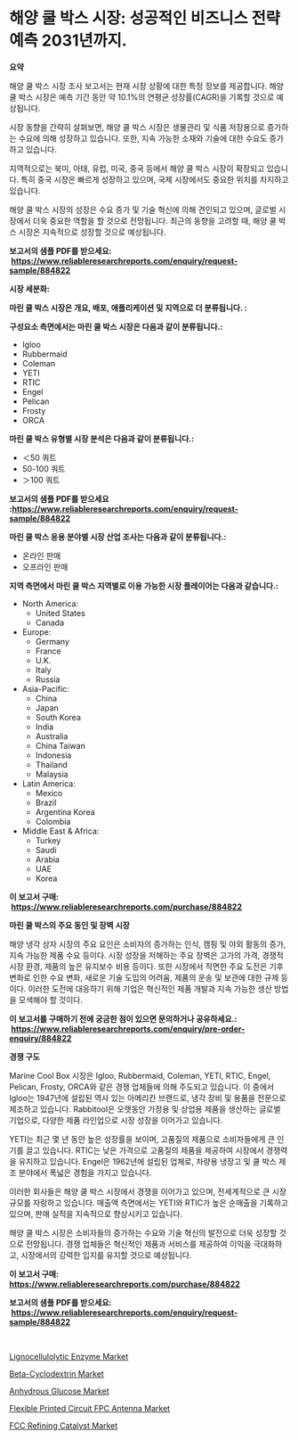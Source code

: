 <p><h1>해양 쿨 박스 시장: 성공적인 비즈니스 전략 예측 2031년까지.</h1></p><p><strong>요약</strong></p>
<p><p>해양 쿨 박스 시장 조사 보고서는 현재 시장 상황에 대한 특정 정보를 제공합니다. 해양 쿨 박스 시장은 예측 기간 동안 약 10.1%의 연평균 성장률(CAGR)을 기록할 것으로 예상됩니다.</p><p>시장 동향을 간략히 살펴보면, 해양 쿨 박스 시장은 생물관리 및 식품 저장용으로 증가하는 수요에 의해 성장하고 있습니다. 또한, 지속 가능한 소재와 기술에 대한 수요도 증가하고 있습니다.</p><p>지역적으로는 북미, 아태, 유럽, 미국, 중국 등에서 해양 쿨 박스 시장이 확장되고 있습니다. 특히 중국 시장은 빠르게 성장하고 있으며, 국제 시장에서도 중요한 위치를 차지하고 있습니다.</p><p>해양 쿨 박스 시장의 성장은 수요 증가 및 기술 혁신에 의해 견인되고 있으며, 글로벌 시장에서 더욱 중요한 역할을 할 것으로 전망됩니다. 최근의 동향을 고려할 때, 해양 쿨 박스 시장은 지속적으로 성장할 것으로 예상됩니다.</p></p>
<p><strong>보고서의 샘플 PDF를 받으세요: &nbsp;<a href="https://www.reliableresearchreports.com/enquiry/request-sample/884822">https://www.reliableresearchreports.com/enquiry/request-sample/884822</a></strong></p>
<p><strong>시장 세분화:</strong></p>
<p><strong> 마린 쿨 박스 시장은 개요, 배포, 애플리케이션 및 지역으로 더 분류됩니다. :</strong></p>
<p><strong>구성요소 측면에서는 마린 쿨 박스 시장은 다음과 같이 분류됩니다.:</strong></p>
<p><ul><li>Igloo</li><li>Rubbermaid</li><li>Coleman</li><li>YETI</li><li>RTIC</li><li>Engel</li><li>Pelican</li><li>Frosty</li><li>ORCA</li></ul></p>
<p><strong> 마린 쿨 박스 유형별 시장 분석은 다음과 같이 분류됩니다.:</strong></p>
<p><ul><li>＜50 쿼트</li><li>50-100 쿼트</li><li>＞100 쿼트</li></ul></p>
<p><strong>보고서의 샘플 PDF를 받으세요 :<a href="https://www.reliableresearchreports.com/enquiry/request-sample/884822">https://www.reliableresearchreports.com/enquiry/request-sample/884822</a></strong></p>
<p><strong> 마린 쿨 박스 응용 분야별 시장 산업 조사는 다음과 같이 분류됩니다.:</strong></p>
<p><ul><li>온라인 판매</li><li>오프라인 판매</li></ul></p>
<p><strong>지역 측면에서 마린 쿨 박스 지역별로 이용 가능한 시장 플레이어는 다음과 같습니다.:</strong></p>
<p><ul>
    <li>
        North America:
        <ul>
            <li>United States</li>
            <li>Canada</li>
        </ul>
    </li>
    <li>
        Europe:
        <ul>
            <li>Germany</li>
            <li>France</li>
            <li>U.K.</li>
            <li>Italy</li>
            <li>Russia</li>
        </ul>
    </li>
    <li>
        Asia-Pacific:
        <ul>
            <li>China</li>
            <li>Japan</li>
            <li>South Korea</li>
            <li>India</li>
            <li>Australia</li>
            <li>China Taiwan</li>
            <li>Indonesia</li>
            <li>Thailand</li>
            <li>Malaysia</li>
        </ul>
    </li>
    <li>
        Latin America:
        <ul>
            <li>Mexico</li>
            <li>Brazil</li>
            <li>Argentina Korea</li>
            <li>Colombia</li>
        </ul>
    </li>
    <li>
        Middle East & Africa:
        <ul>
            <li>Turkey</li>
            <li>Saudi</li>
            <li>Arabia</li>
            <li>UAE</li>
            <li>Korea</li>
        </ul>
    </li>
    </ul></p>
<p><strong>이 보고서 구매: &nbsp;<a href="https://www.reliableresearchreports.com/purchase/884822">https://www.reliableresearchreports.com/purchase/884822</a></strong></p>
<p><strong>마린 쿨 박스의 주요 동인 및 장벽 시장</strong></p>
<p><p>해양 냉각 상자 시장의 주요 요인은 소비자의 증가하는 인식, 캠핑 및 야외 활동의 증가, 지속 가능한 제품 수요 등이다. 시장 성장을 저해하는 주요 장벽은 고가의 가격, 경쟁적 시장 환경, 제품의 높은 유지보수 비용 등이다. 또한 시장에서 직면한 주요 도전은 기후 변화로 인한 수요 변화, 새로운 기술 도입의 어려움, 제품의 운송 및 보관에 대한 규제 등이다. 이러한 도전에 대응하기 위해 기업은 혁신적인 제품 개발과 지속 가능한 생산 방법을 모색해야 할 것이다.</p></p>
<p><strong>이 보고서를 구매하기 전에 궁금한 점이 있으면 문의하거나 공유하세요.: &nbsp;<a href="https://www.reliableresearchreports.com/enquiry/pre-order-enquiry/884822">https://www.reliableresearchreports.com/enquiry/pre-order-enquiry/884822</a></strong></p>
<p><strong>경쟁 구도</strong></p>
<p><p>Marine Cool Box 시장은 Igloo, Rubbermaid, Coleman, YETI, RTIC, Engel, Pelican, Frosty, ORCA와 같은 경쟁 업체들에 의해 주도되고 있습니다. 이 중에서 Igloo는 1947년에 설립된 역사 있는 아메리칸 브랜드로, 냉각 장비 및 용품을 전문으로 제조하고 있습니다. Rabbitool은 오랫동안 가정용 및 상업용 제품을 생산하는 글로벌 기업으로, 다양한 제품 라인업으로 시장 성장을 이어가고 있습니다.</p><p>YETI는 최근 몇 년 동안 높은 성장률을 보이며, 고품질의 제품으로 소비자들에게 큰 인기를 끌고 있습니다. RTIC는 낮은 가격으로 고품질의 제품을 제공하여 시장에서 경쟁력을 유지하고 있습니다. Engel은 1962년에 설립된 업체로, 차량용 냉장고 및 쿨 박스 제조 분야에서 폭넓은 경험을 가지고 있습니다.</p><p>이러한 회사들은 해양 쿨 박스 시장에서 경쟁을 이어가고 있으며, 전세계적으로 큰 시장 규모를 자랑하고 있습니다. 매출액 측면에서는 YETI와 RTIC가 높은 순매출을 기록하고 있으며, 판매 실적을 지속적으로 향상시키고 있습니다.</p><p>해양 쿨 박스 시장은 소비자들의 증가하는 수요와 기술 혁신의 발전으로 더욱 성장할 것으로 전망됩니다. 경쟁 업체들은 혁신적인 제품과 서비스를 제공하여 이익을 극대화하고, 시장에서의 강력한 입지를 유지할 것으로 예상됩니다.</p></p>
<p><strong>이 보고서 구매: &nbsp; <a href="https://www.reliableresearchreports.com/purchase/884822">https://www.reliableresearchreports.com/purchase/884822</a></strong></p>
<p><strong>보고서의 샘플 PDF를 받으세요: &nbsp;<a href="https://www.reliableresearchreports.com/enquiry/request-sample/884822">https://www.reliableresearchreports.com/enquiry/request-sample/884822</a></strong><strong></strong></p>
<p>&nbsp;</p>
<p><p><a href="https://github.com/GroverBarry/Market-Research-Report-List-4/blob/main/lignocellulolytic-enzyme-market.md">Lignocellulolytic Enzyme Market</a></p><p><a href="https://issuu.com/reportprime-2/docs/beta-cyclodextrin-market-size-2030.pptx">Beta-Cyclodextrin Market</a></p><p><a href="https://issuu.com/reportprime-2/docs/anhydrous-glucose-market-size-2030.pptx">Anhydrous Glucose Market</a></p><p><a href="https://zircon-bluebell-299.notion.site/Flexible-Printed-Circuit-FPC-Antenna-Market-Research-Report-Provides-thorough-Industry-Overview-whi-d097b7286d544dada9373805f0a73844">Flexible Printed Circuit FPC Antenna Market</a></p><p><a href="https://github.com/lylyparadise/Market-Research-Report-List-2/blob/main/fcc-refining-catalyst-market.md">FCC Refining Catalyst Market</a></p></p>